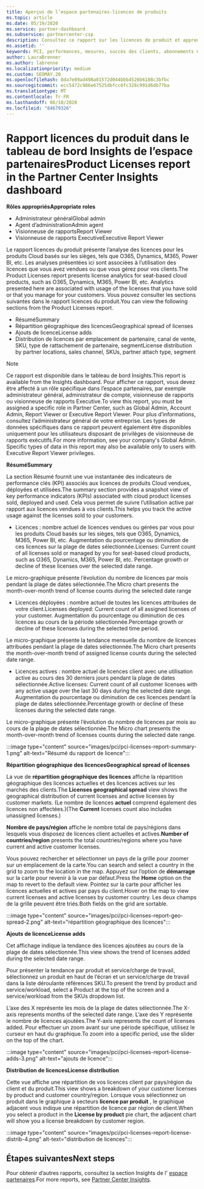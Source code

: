 ```yaml
---
title: Aperçus de l’espace partenaires-licences de produits
ms.topic: article
ms.date: 05/19/2020
ms.service: partner-dashboard
ms.subservice: partnercenter-csp
description: Consultez ce rapport sur les licences de produit et apprenez à améliorer avec les produits Cloud sous licence (ou basés sur les sièges) que vous vendez ou gérez pour vos clients.
ms.assetid: ''
keywords: PCI, performances, mesures, succès des clients, abonnements Cloud, analytique, rapport
author: LauraBrenner
ms.author: labrenne
ms.localizationpriority: medium
ms.custom: SEOMAY.20
ms.openlocfilehash: 8da7e89ad498a81572d044bbb4526b6188c3bfbc
ms.sourcegitcommit: ecc5472c986e67525dbfcc6fc328c991d6db77ba
ms.translationtype: MT
ms.contentlocale: fr-FR
ms.lasthandoff: 06/10/2020
ms.locfileid: "84679326"
---
```

# <a name="product-licenses-report-in-the-partner-center-insights-dashboard"></a><span data-ttu-id="e1848-104">Rapport licences du produit dans le tableau de bord Insights de l’espace partenaires</span><span class="sxs-lookup"><span data-stu-id="e1848-104">Product Licenses report in the Partner Center Insights dashboard</span></span>

<span data-ttu-id="e1848-105">**Rôles appropriés**</span><span class="sxs-lookup"><span data-stu-id="e1848-105">**Appropriate roles**</span></span>
- <span data-ttu-id="e1848-106">Administrateur général</span><span class="sxs-lookup"><span data-stu-id="e1848-106">Global admin</span></span>
- <span data-ttu-id="e1848-107">Agent d’administration</span><span class="sxs-lookup"><span data-stu-id="e1848-107">Admin agent</span></span>
- <span data-ttu-id="e1848-108">Visionneuse de rapports</span><span class="sxs-lookup"><span data-stu-id="e1848-108">Report Viewer</span></span>
- <span data-ttu-id="e1848-109">Visionneuse de rapports Executive</span><span class="sxs-lookup"><span data-stu-id="e1848-109">Executive Report Viewer</span></span>

<span data-ttu-id="e1848-110">Le rapport licences du produit présente l’analyse des licences pour les produits Cloud basés sur les sièges, tels que O365, Dynamics, M365, Power BI, etc. Les analyses présentées ici sont associées à l’utilisation des licences que vous avez vendues ou que vous gérez pour vos clients.</span><span class="sxs-lookup"><span data-stu-id="e1848-110">The Product Licenses report presents license analytics for seat-based cloud products, such as O365, Dynamics, M365, Power BI, etc. Analytics presented here are associated with usage of the licenses that you have sold or that you manage for your customers.</span></span> <span data-ttu-id="e1848-111">Vous pouvez consulter les sections suivantes dans le rapport licences du produit.</span><span class="sxs-lookup"><span data-stu-id="e1848-111">You can view the following sections from the Product Licenses report.</span></span>

- <span data-ttu-id="e1848-112">Résumé</span><span class="sxs-lookup"><span data-stu-id="e1848-112">Summary</span></span>
- <span data-ttu-id="e1848-113">Répartition géographique des licences</span><span class="sxs-lookup"><span data-stu-id="e1848-113">Geographical spread of licenses</span></span>
- <span data-ttu-id="e1848-114">Ajouts de licence</span><span class="sxs-lookup"><span data-stu-id="e1848-114">License adds</span></span>
- <span data-ttu-id="e1848-115">Distribution de licences par emplacement de partenaire, canal de vente, SKU, type de rattachement de partenaire, segment</span><span class="sxs-lookup"><span data-stu-id="e1848-115">License distribution by partner locations, sales channel, SKUs, partner attach type, segment</span></span>

 > [!NOTE]
 > <span data-ttu-id="e1848-116">Ce rapport est disponible dans le tableau de bord Insights.</span><span class="sxs-lookup"><span data-stu-id="e1848-116">This report is available from the Insights dashboard.</span></span> <span data-ttu-id="e1848-117">Pour afficher ce rapport, vous devez être affecté à un rôle spécifique dans l’espace partenaires, par exemple administrateur général, administrateur de compte, visionneuse de rapports ou visionneuse de rapports Executive.</span><span class="sxs-lookup"><span data-stu-id="e1848-117">To view this report, you must be assigned a specific role in Partner Center, such as Global Admin, Account Admin, Report Viewer or Executive Report Viewer.</span></span> <span data-ttu-id="e1848-118">Pour plus d’informations, consultez l’administrateur général de votre entreprise. Les types de données spécifiques dans ce rapport peuvent également être disponibles uniquement pour les utilisateurs disposant de privilèges de visionneuse de rapports exécutifs.</span><span class="sxs-lookup"><span data-stu-id="e1848-118">For more information, see your company's Global Admin. Specific types of data in this report may also be available only to users with Executive Report Viewer privileges.</span></span>

<span data-ttu-id="e1848-119">**Résumé**</span><span class="sxs-lookup"><span data-stu-id="e1848-119">**Summary**</span></span>

<span data-ttu-id="e1848-120">La section Résumé fournit une vue instantanée des indicateurs de performance clés (KPI) associés aux licences de produits Cloud vendues, déployées et utilisées.</span><span class="sxs-lookup"><span data-stu-id="e1848-120">The summary section provides a snapshot view of key performance indicators (KPIs) associated with cloud product licenses sold, deployed and used.</span></span> <span data-ttu-id="e1848-121">Cela vous permet de suivre l’utilisation active par rapport aux licences vendues à vos clients.</span><span class="sxs-lookup"><span data-stu-id="e1848-121">This helps you track the active usage against the licenses sold to your customers.</span></span>

- <span data-ttu-id="e1848-122">Licences : nombre actuel de licences vendues ou gérées par vous pour les produits Cloud basés sur les sièges, tels que O365, Dynamics, M365, Power BI, etc. Augmentation du pourcentage ou diminution de ces licences sur la plage de dates sélectionnée.</span><span class="sxs-lookup"><span data-stu-id="e1848-122">Licenses: Current count of all licenses sold or managed by you for seat-based cloud products, such as O365, Dynamics, M365, Power BI, etc. Percentage growth or decline of these licenses over the selected date range.</span></span>

<span data-ttu-id="e1848-123">Le micro-graphique présente l’évolution du nombre de licences par mois pendant la plage de dates sélectionnée.</span><span class="sxs-lookup"><span data-stu-id="e1848-123">The Micro chart presents the month-over-month trend of license counts during the selected date range</span></span>

- <span data-ttu-id="e1848-124">Licences déployées : nombre actuel de toutes les licences attribuées de votre client.</span><span class="sxs-lookup"><span data-stu-id="e1848-124">Licenses deployed: Current count of all assigned licenses of your customer.</span></span>
<span data-ttu-id="e1848-125">Augmentation du pourcentage ou diminution de ces licences au cours de la période sélectionnée.</span><span class="sxs-lookup"><span data-stu-id="e1848-125">Percentage growth or decline of these licenses during the selected time period.</span></span>

<span data-ttu-id="e1848-126">Le micro-graphique présente la tendance mensuelle du nombre de licences attribuées pendant la plage de dates sélectionnée.</span><span class="sxs-lookup"><span data-stu-id="e1848-126">The Micro chart presents the month-over-month trend of assigned license counts during the selected date range.</span></span>

- <span data-ttu-id="e1848-127">Licences actives : nombre actuel de licences client avec une utilisation active au cours des 30 derniers jours pendant la plage de dates sélectionnée.</span><span class="sxs-lookup"><span data-stu-id="e1848-127">Active licenses: Current count of all customer licenses with any active usage over the last 30 days during the selected date range.</span></span>
<span data-ttu-id="e1848-128">Augmentation du pourcentage ou diminution de ces licences pendant la plage de dates sélectionnée.</span><span class="sxs-lookup"><span data-stu-id="e1848-128">Percentage growth or decline of these licenses during the selected date range.</span></span>

<span data-ttu-id="e1848-129">Le micro-graphique présente l’évolution du nombre de licences par mois au cours de la plage de dates sélectionnée.</span><span class="sxs-lookup"><span data-stu-id="e1848-129">The Micro chart presents the month-over-month trend of licenses counts during the selected date range.</span></span>

:::image type="content" source="images/pci/pci-licenses-report-summary-1.png" alt-text="Résumé du rapport de licence":::

<span data-ttu-id="e1848-131">**Répartition géographique des licences**</span><span class="sxs-lookup"><span data-stu-id="e1848-131">**Geographical spread of licenses**</span></span>

<span data-ttu-id="e1848-132">La vue de **répartition géographique des licences** affiche la répartition géographique des licences actuelles et des licences actives sur les marchés des clients.</span><span class="sxs-lookup"><span data-stu-id="e1848-132">The **Licenses geographical spread** view shows the geographical distribution of current licenses and active licenses by customer markets.</span></span> <span data-ttu-id="e1848-133">(Le nombre de licences **actuel** comprend également des licences non affectées.)</span><span class="sxs-lookup"><span data-stu-id="e1848-133">(The **Current** licenses count also includes unassigned licenses.)</span></span>

<span data-ttu-id="e1848-134">**Nombre de pays/région** affiche le nombre total de pays/régions dans lesquels vous disposez de licences client actuelles et actives.</span><span class="sxs-lookup"><span data-stu-id="e1848-134">**Number of countries/region** presents the total countries/regions where you have current and active customer licenses.</span></span>

<span data-ttu-id="e1848-135">Vous pouvez rechercher et sélectionner un pays de la grille pour zoomer sur un emplacement de la carte.</span><span class="sxs-lookup"><span data-stu-id="e1848-135">You can search and select a country in the grid to zoom to the location in the map.</span></span> <span data-ttu-id="e1848-136">Appuyez sur l’option de **démarrage** sur la carte pour revenir à la vue par défaut.</span><span class="sxs-lookup"><span data-stu-id="e1848-136">Press the **Home** option on the map to revert to the default view.</span></span> <span data-ttu-id="e1848-137">Pointez sur la carte pour afficher les licences actuelles et actives par pays du client.</span><span class="sxs-lookup"><span data-stu-id="e1848-137">Hover on the map to view current licenses and active licenses by customer country.</span></span> <span data-ttu-id="e1848-138">Les deux champs de la grille peuvent être triés.</span><span class="sxs-lookup"><span data-stu-id="e1848-138">Both fields on the grid are sortable.</span></span>

:::image type="content" source="images/pci/pci-licenses-report-geo-spread-2.png" alt-text="répartition géographique des licences":::

<span data-ttu-id="e1848-140">**Ajouts de licence**</span><span class="sxs-lookup"><span data-stu-id="e1848-140">**License adds**</span></span>

<span data-ttu-id="e1848-141">Cet affichage indique la tendance des licences ajoutées au cours de la plage de dates sélectionnée.</span><span class="sxs-lookup"><span data-stu-id="e1848-141">This view shows the trend of licenses added during the selected date range.</span></span> 

<span data-ttu-id="e1848-142">Pour présenter la tendance par produit et service/charge de travail, sélectionnez un produit en haut de l’écran et un service/charge de travail dans la liste déroulante références SKU.</span><span class="sxs-lookup"><span data-stu-id="e1848-142">To present the trend by product and service/workload, select a Product at the top of the screen and a service/workload from the SKUs dropdown list.</span></span>

<span data-ttu-id="e1848-143">L’axe des X représente les mois de la plage de dates sélectionnée.</span><span class="sxs-lookup"><span data-stu-id="e1848-143">The X-axis represents months of the selected date range.</span></span> <span data-ttu-id="e1848-144">L’axe des Y représente le nombre de licences ajoutées.</span><span class="sxs-lookup"><span data-stu-id="e1848-144">The Y-axis represents the count of licenses added.</span></span> <span data-ttu-id="e1848-145">Pour effectuer un zoom avant sur une période spécifique, utilisez le curseur en haut du graphique.</span><span class="sxs-lookup"><span data-stu-id="e1848-145">To zoom into a specific period, use the slider on the top of the chart.</span></span>

:::image type="content" source="images/pci/pci-licenses-report-license-adds-3.png" alt-text="ajouts de licence":::

<span data-ttu-id="e1848-147">**Distribution de licences**</span><span class="sxs-lookup"><span data-stu-id="e1848-147">**License distribution**</span></span>

<span data-ttu-id="e1848-148">Cette vue affiche une répartition de vos licences client par pays/région du client et du produit.</span><span class="sxs-lookup"><span data-stu-id="e1848-148">This view shows a breakdown of your customer licenses by product and customer country/region.</span></span> <span data-ttu-id="e1848-149">Lorsque vous sélectionnez un produit dans le graphique à secteurs **licence par produit** , le graphique adjacent vous indique une répartition de licence par région de client.</span><span class="sxs-lookup"><span data-stu-id="e1848-149">When you select a product in the **License by product** pie chart, the adjacent chart will show you a license breakdown by customer region.</span></span>

:::image type="content" source="images/pci/pci-licenses-report-license-distrib-4.png" alt-text="distribution de licences":::

## <a name="next-steps"></a><span data-ttu-id="e1848-151">Étapes suivantes</span><span class="sxs-lookup"><span data-stu-id="e1848-151">Next steps</span></span>

<span data-ttu-id="e1848-152">Pour obtenir d’autres rapports, consultez la section Insights de l' [espace partenaires](partner-center-insights.md).</span><span class="sxs-lookup"><span data-stu-id="e1848-152">For more reports, see [Partner Center Insights](partner-center-insights.md).</span></span>

